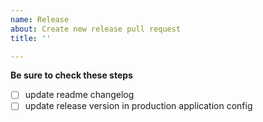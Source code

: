 ```yaml
---
name: Release
about: Create new release pull request
title: ''

---
```


**Be sure to check these steps**
- [ ] update readme changelog
- [ ] update release version in production application config